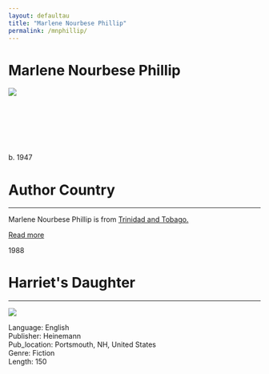 ```yaml
---
layout: defaultau
title: "Marlene Nourbese Phillip"
permalink: /mnphillip/
---
```

<!-- partial:index.partial.html -->
<div class="content">
    <h1>Marlene Nourbese Phillip</h1>
    <div class="quote">
        <div><img src="https://d3d0lqu00lnqvz.cloudfront.net/media/media/f6c75639-cd8b-4361-81a2-400a3bd9f380.jpg" class="logo"></div>
    </div>
    <div class="timeline">
        <div style="padding-bottom:100px;"></div>
        <div class="block">
            <div class="date right"><p class="right">b. 1947</p></div>
            <div class="dot"></div>
            <div class="left first">
            <div class="author_country">
                <h1>Author Country</h1><hr>
          <div class="aclocation">  <p>Marlene Nourbese Phillip is from <a href="{{ site.baseurl }}/3">Trinidad and Tobago.</a></p></div>
              <div class="acreadmore">  <a href="https://en.wikipedia.org/wiki/M._NourbeSe_Philip" target="_blank">Read more</a></div>
            </div>
            </div>
        </div>
        <div class="block">
            <div class="date left"><p class="left">1988</p></div>
            <div class="dot"></div>
            <div class="right hide">
                <h1>Harriet's Daughter</h1><hr>
                <p><img src="https://books.google.dm/books/content?id=HnNMO5c-RXAC&pg=PP1&img=1&zoom=3&hl=en&sig=ACfU3U21P_ze35-VIpuFyZ-qstYSNfhG9Q&w=1280"></p>
                <p>
                Language: English<br/>
                Publisher: Heinemann<br/>
                Pub_location: Portsmouth, NH, United States<br/>
                Genre: Fiction<br/>
                Length: 150</p>
            </div>
        </div>
</div>
  <!-- partial -->
<script src='https://cdnjs.cloudflare.com/ajax/libs/jquery/3.1.1/jquery.min.js'></script><script  src="{{ site.baseurl }}/assets/js/authorscript.js"></script>